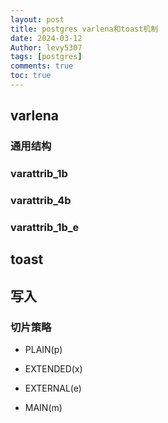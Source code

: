 ```yaml
---
layout: post
title: postgres varlena和toast机制
date: 2024-03-12
Author: levy5307
tags: [postgres]
comments: true
toc: true
---
```


## varlena

### 通用结构

### varattrib_1b

### varattrib_4b

### varattrib_1b_e

## toast

## 写入

### 切片策略

- PLAIN(p)

- EXTENDED(x)

- EXTERNAL(e)

- MAIN(m)
